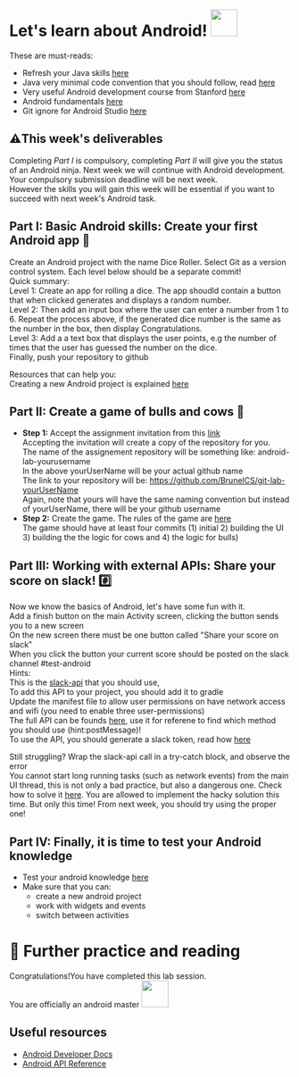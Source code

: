 
# Let's learn about Android!  <img src="https://cnet4.cbsistatic.com/img/QJcTT2ab-sYWwOGrxJc0MXSt3UI=/2011/10/27/a66dfbb7-fdc7-11e2-8c7c-d4ae52e62bcc/android-wallpaper5_2560x1600_1.jpg" width="48">
These are must-reads:
* Refresh your Java skills [here](https://www.cs.utexas.edu/users/witchel/371M/lectures/01-java-review.pdf)
* Java very minimal code convention that you should follow, read [here](https://web.stanford.edu/class/cs193a/styleguide.shtml)
* Very useful Android development course from Stanford [here](https://web.stanford.edu/class/cs193a/videos.shtml)
* Android fundamentals [here](https://developer.android.com/guide/components/fundamentals)
* Git ignore for Android Studio [here](https://gist.github.com/iainconnor/8605514)

## :warning:This week's deliverables 
Completing *Part I* is compulsory, completing *Part II* will give you the status of an Android ninja. 
Next week we will continue with Android development. Your compulsory submission deadline will be next week. </br>
However the skills you will gain this week will be essential if you want to succeed with next week's Android task. </br>

## Part I: Basic Android skills: Create your first Android app :game_die:
Create an Android project with the name Dice Roller. Select Git as a version control system. 
Each level below should be a separate commit! </br>
Quick summary:  </br>
Level 1: Create an app for rolling a dice. The app shoudld contain a button that when clicked generates and displays a random number. </br>
Level 2:  Then add an input box where the user can enter a number from 1 to 6. Repeat the process above, if the generated dice number is the same as the number in the box, then display Congratulations. </br>
Level 3: Add a a text box that displays the user points, e.g the number of times that the user has guessed the number on the dice. </br>
Finally, push your repository to github </br>

Resources that can help you: </br>
Creating a new Android project is explained [here](https://developer.android.com/training/basics/firstapp/creating-project)

## Part II: Create a game of bulls and cows :cow2: 
* __Step 1:__ Accept the assignment invitation from this [link](https://classroom.github.com/a/38k1-dLf) </br>
   Accepting the invitation will create a copy of the repository for you. </br>
   The name of the assignement repository will be something like: android-lab-yourusername  </br>
   In the above yourUserName will be your actual github name </br>
   The link to your repository will be: https://github.com/BrunelCS/git-lab-yourUserName </br>
   Again, note that yours will have the same naming convention but instead of yourUserName, there will be your github username </br>
* __Step 2:__ Create the game. The rules of the game are [here](https://en.wikipedia.org/wiki/Bulls_and_Cows) </br>
The game should have at least four commits (1) initial 2) building the UI 3) building the the logic for cows and 4) the logic for bulls)

## Part III:  Working with external APIs: Share your score on slack! :hash:
Now we know the basics of Android, let's have some fun with it. </br>
Add a finish button on the main Activity screen, clicking the button sends you to a new screen </br>
On the new screen there must be one button called "Share your score on slack" </br>
When you click the button your current score should be posted on the slack channel #test-android</br>
Hints: </br>
This is the [slack-api](https://github.com/pschroen/slack-api-android) that you should use, </br>
To add this API to your project, you should add it to gradle </br>
Update the manifest file to allow user permissions on have network access and wifi (you need to enable three user-permissions) 
</br>
The full API can be founds [here](https://github.com/allbegray/slack-api), use it for referene to find which method you should use (hint:postMessage)! </br>
To use the API, you should generate a slack token, read how [here](https://slack.com/intl/en-gb/help/articles/215770388-create-and-regenerate-api-tokens) </br>

Still struggling? Wrap the slack-api call in a try-catch block, and observe the error </br>
You cannot start long running tasks (such as network events) from the main UI thread, this is not only a bad practice, but also a dangerous one. 
Check how to solve it [here](http://simpledeveloper.com/network-on-main-thread-error-solution/). You are allowed to implement the hacky solution this time. But only this time! From next week, you should try using the proper one! </br>


## Part IV: Finally, it is time to test your Android knowledge
* Test your android knowledge [here](https://basicversity.com/study/android-programming)
* Make sure that you can: 
  * create a new android project
  * work with widgets and events 
  * switch between activities 

# :book: Further practice and reading
Congratulations!You have completed this lab session. </br>
You are officially an android master <img src="https://cnet4.cbsistatic.com/img/QJcTT2ab-sYWwOGrxJc0MXSt3UI=/2011/10/27/a66dfbb7-fdc7-11e2-8c7c-d4ae52e62bcc/android-wallpaper5_2560x1600_1.jpg" width="48"> </br>

## Useful resources
* [Android Developer Docs](https://developer.android.com/guide)
* [Android API Reference](https://developer.android.com/reference/packages.html)





